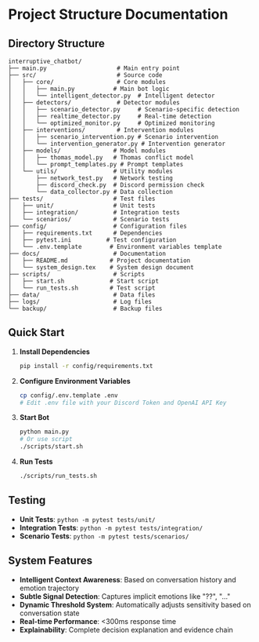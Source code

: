 # Project Structure Documentation

## Directory Structure

```
interruptive_chatbot/
├── main.py                    # Main entry point
├── src/                       # Source code
│   ├── core/                  # Core modules
│   │   ├── main.py           # Main bot logic
│   │   └── intelligent_detector.py  # Intelligent detector
│   ├── detectors/             # Detector modules
│   │   ├── scenario_detector.py     # Scenario-specific detection
│   │   ├── realtime_detector.py     # Real-time detection
│   │   └── optimized_monitor.py     # Optimized monitoring
│   ├── interventions/         # Intervention modules
│   │   ├── scenario_intervention.py # Scenario intervention
│   │   └── intervention_generator.py # Intervention generator
│   ├── models/               # Model modules
│   │   ├── thomas_model.py   # Thomas conflict model
│   │   └── prompt_templates.py # Prompt templates
│   └── utils/                # Utility modules
│       ├── network_test.py   # Network testing
│       ├── discord_check.py  # Discord permission check
│       └── data_collector.py # Data collection
├── tests/                    # Test files
│   ├── unit/                 # Unit tests
│   ├── integration/          # Integration tests
│   └── scenarios/            # Scenario tests
├── config/                   # Configuration files
│   ├── requirements.txt      # Dependencies
│   ├── pytest.ini          # Test configuration
│   └── .env.template        # Environment variables template
├── docs/                     # Documentation
│   ├── README.md            # Project documentation
│   └── system_design.tex    # System design document
├── scripts/                  # Scripts
│   ├── start.sh             # Start script
│   └── run_tests.sh         # Test script
├── data/                     # Data files
├── logs/                     # Log files
└── backup/                   # Backup files
```

## Quick Start

1. **Install Dependencies**
   ```bash
   pip install -r config/requirements.txt
   ```

2. **Configure Environment Variables**
   ```bash
   cp config/.env.template .env
   # Edit .env file with your Discord Token and OpenAI API Key
   ```

3. **Start Bot**
   ```bash
   python main.py
   # Or use script
   ./scripts/start.sh
   ```

4. **Run Tests**
   ```bash
   ./scripts/run_tests.sh
   ```

## Testing

- **Unit Tests**: `python -m pytest tests/unit/`
- **Integration Tests**: `python -m pytest tests/integration/`
- **Scenario Tests**: `python -m pytest tests/scenarios/`

## System Features

- **Intelligent Context Awareness**: Based on conversation history and emotion trajectory
- **Subtle Signal Detection**: Captures implicit emotions like "??", "..."
- **Dynamic Threshold System**: Automatically adjusts sensitivity based on conversation state
- **Real-time Performance**: <300ms response time
- **Explainability**: Complete decision explanation and evidence chain
